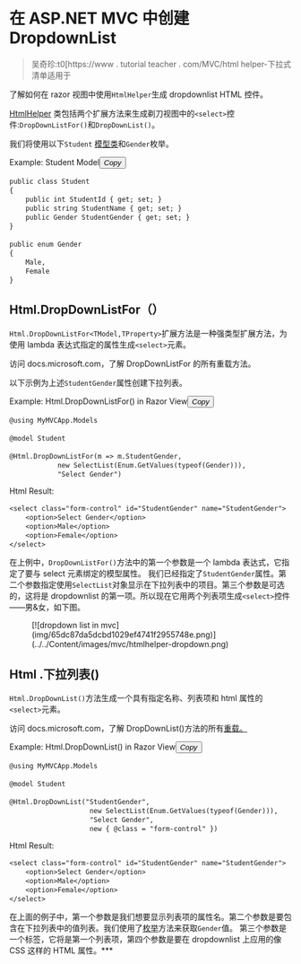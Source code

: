 # 在 ASP.NET MVC 中创建 DropdownList

> 吴奇珍:t0[https://www . tutorial teacher . com/MVC/html helper-下拉式清单适用于

了解如何在 razor 视图中使用`HtmlHelper`生成 dropdownlist HTML 控件。

[HtmlHelper](https://docs.microsoft.com/en-us/dotnet/api/system.web.mvc.htmlhelper?view=aspnet-mvc-5.2) 类包括两个扩展方法来生成剃刀视图中的`<select>`控件:`DropDownListFor()`和`DropDownList()`。

我们将使用以下`Student` [模型类](/mvc/mvc-model)和`Gender`枚举。

Example: Student Model<button class="copy-btn pull-right" title="Copy example code">*Copy*</button> 

```
public class Student
{
    public int StudentId { get; set; }
    public string StudentName { get; set; }
    public Gender StudentGender { get; set; }
}

public enum Gender
{
    Male,
    Female    
} 
```

## Html.DropDownListFor（）

`Html.DropDownListFor<TModel,TProperty>`扩展方法是一种强类型扩展方法，为使用 lambda 表达式指定的属性生成`<select>`元素。

访问 docs.microsoft.com，了解 DropDownListFor 的所有重载方法。

以下示例为上述`StudentGender`属性创建下拉列表。

Example: Html.DropDownListFor() in Razor View<button class="copy-btn pull-right" title="Copy example code">*Copy*</button> 

```
@using MyMVCApp.Models

@model Student

@Html.DropDownListFor(m => m.StudentGender, 
            new SelectList(Enum.GetValues(typeof(Gender))), 
            "Select Gender") 
```

Html Result:

```
<select class="form-control" id="StudentGender" name="StudentGender">
    <option>Select Gender</option> 
    <option>Male</option> 
    <option>Female</option> 
</select>
```

在上例中，`DropDownListFor()`方法中的第一个参数是一个 lambda 表达式，它指定了要与 select 元素绑定的模型属性。 我们已经指定了`StudentGender`属性。第二个参数指定使用`SelectList`对象显示在下拉列表中的项目。第三个参数是可选的，这将是 dropdownlist 的第一项。所以现在它用两个列表项生成`<select>`控件——男&女，如下图。

<figure>[![dropdown list in mvc](img/65dc87da5dcbd1029ef4741f2955748e.png)](../../Content/images/mvc/htmlhelper-dropdown.png)</figure>

## Html .下拉列表()

`Html.DropDownList()`方法生成一个具有指定名称、列表项和 html 属性的`<select>`元素。

访问 docs.microsoft.com，了解 DropDownList()方法的所有[重载。](https://docs.microsoft.com/en-us/dotnet/api/system.web.mvc.html.selectextensions.dropdownlist?view=aspnet-mvc-5.2)

Example: Html.DropDownList() in Razor View<button class="copy-btn pull-right" title="Copy example code">*Copy*</button> 

```
@using MyMVCApp.Models

@model Student

@Html.DropDownList("StudentGender", 
                    new SelectList(Enum.GetValues(typeof(Gender))),
                    "Select Gender",
                    new { @class = "form-control" }) 
```

Html Result:

```
<select class="form-control" id="StudentGender" name="StudentGender">
    <option>Select Gender</option> 
    <option>Male</option> 
    <option>Female</option> 
</select>
```

在上面的例子中，第一个参数是我们想要显示列表项的属性名。第二个参数是要包含在下拉列表中的值列表。我们使用了[枚举](/csharp/csharp-enum)方法来获取`Gender`值。 第三个参数是一个标签，它将是第一个列表项，第四个参数是要在 dropdownlist 上应用的像 CSS 这样的 HTML 属性。***